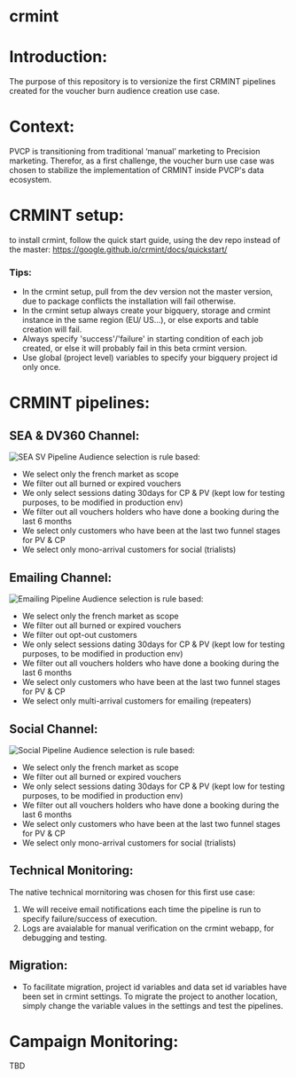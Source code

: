 # crmint
# Introduction:
The purpose of this repository is to versionize the first CRMINT pipelines created for the voucher burn audience creation use case.

# Context:
PVCP is transitioning from traditional ‘manual’ marketing to Precision marketing. Therefor, as a first challenge, the voucher burn use case was chosen to stabilize the implementation of CRMINT inside PVCP's data ecosystem.

# CRMINT setup:
 to install crmint, follow the quick start guide, using the dev repo instead of the master: 
 https://google.github.io/crmint/docs/quickstart/
 
### Tips:
- In the crmint setup, pull from the dev version not the master version, due to package conflicts the installation will fail otherwise.
- In the crmint setup always create your bigquery, storage and crmint instance in the same region (EU/ US...), or else exports and table creation will fail.
- Always specify 'success'/'failure' in starting condition of each job created, or else it will probably fail in this beta crmint version.
- Use global (project level) variables to specify your bigquery project id only once.

# CRMINT pipelines:
## SEA & DV360 Channel:
![SEA SV Pipeline](pipelines2.png)
Audience selection is rule based:
- We select only the french market as scope
- We filter out all burned or expired vouchers
- We only select sessions dating 30days for CP & PV (kept low for testing purposes, to be modified in production env) 
- We filter out all vouchers holders who have done a booking during the last 6 months
- We select only customers who have been at the last two funnel stages for PV & CP
- We select only mono-arrival customers for social (trialists)

## Emailing Channel:
![Emailing Pipeline](pipelines3.png)
Audience selection is rule based:
- We select only the french market as scope
- We filter out all burned or expired vouchers
- We filter out opt-out customers
- We only select sessions dating 30days for CP & PV (kept low for testing purposes, to be modified in production env) 
- We filter out all vouchers holders who have done a booking during the last 6 months
- We select only customers who have been at the last two funnel stages for PV & CP
- We select only multi-arrival customers for emailing (repeaters)

## Social Channel:
![Social Pipeline](pipelines1.png)
Audience selection is rule based:
- We select only the french market as scope
- We filter out all burned or expired vouchers
- We only select sessions dating 30days for CP & PV (kept low for testing purposes, to be modified in production env) 
- We filter out all vouchers holders who have done a booking during the last 6 months
- We select only customers who have been at the last two funnel stages for PV & CP
- We select only mono-arrival customers for social (trialists)

## Technical Monitoring:
The native technical mornitoring was chosen for this first use case: 
1. We will receive email notifications each time the pipeline is run to specify failure/success of execution.
2. Logs are avaialable for manual verification on the crmint webapp, for debugging and testing.

## Migration:
- To facilitate migration, project id variables and data set id variables have been set in crmint settings. To migrate the project to another location, simply change the variable values in the settings and test the pipelines.

# Campaign Monitoring:
TBD


